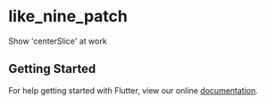 # like_nine_patch

Show &#x27;centerSlice&#x27; at work

## Getting Started

For help getting started with Flutter, view our online
[documentation](https://flutter.io/).
